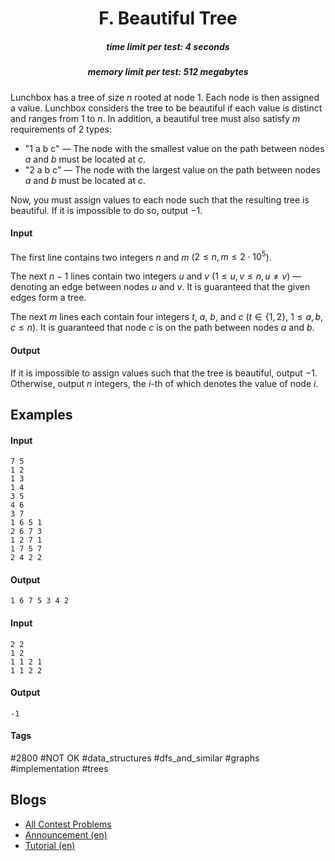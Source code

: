 <h1 style='text-align: center;'> F. Beautiful Tree</h1>

<h5 style='text-align: center;'>time limit per test: 4 seconds</h5>
<h5 style='text-align: center;'>memory limit per test: 512 megabytes</h5>

Lunchbox has a tree of size $n$ rooted at node $1$. Each node is then assigned a value. Lunchbox considers the tree to be beautiful if each value is distinct and ranges from $1$ to $n$. In addition, a beautiful tree must also satisfy $m$ requirements of $2$ types:

* "1 a b c" — The node with the smallest value on the path between nodes $a$ and $b$ must be located at $c$.
* "2 a b c" — The node with the largest value on the path between nodes $a$ and $b$ must be located at $c$.

Now, you must assign values to each node such that the resulting tree is beautiful. If it is impossible to do so, output $-1$.

#### Input

The first line contains two integers $n$ and $m$ ($2 \le n, m \le 2 \cdot 10^5$).

The next $n - 1$ lines contain two integers $u$ and $v$ ($1 \le u, v \le n, u \ne v$) — denoting an edge between nodes $u$ and $v$. It is guaranteed that the given edges form a tree.

The next $m$ lines each contain four integers $t$, $a$, $b$, and $c$ ($t \in \{1,2\}$, $1 \le a, b, c \le n$). It is guaranteed that node $c$ is on the path between nodes $a$ and $b$.

#### Output

If it is impossible to assign values such that the tree is beautiful, output $-1$. Otherwise, output $n$ integers, the $i$-th of which denotes the value of node $i$.

## Examples

#### Input


```text
7 5
1 2
1 3
1 4
3 5
4 6
3 7
1 6 5 1
2 6 7 3
1 2 7 1
1 7 5 7
2 4 2 2
```
#### Output


```text
1 6 7 5 3 4 2 
```
#### Input


```text
2 2
1 2
1 1 2 1
1 1 2 2
```
#### Output


```text
-1
```


#### Tags 

#2800 #NOT OK #data_structures #dfs_and_similar #graphs #implementation #trees 

## Blogs
- [All Contest Problems](../Codeforces_Round_914_(Div._2).md)
- [Announcement (en)](../blogs/Announcement_(en).md)
- [Tutorial (en)](../blogs/Tutorial_(en).md)

